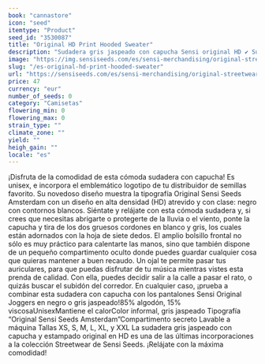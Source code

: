 ```yaml
---
book: "cannastore"
icon: "seed"
itemtype: "Product"
seed_id: "3530087"
title: "Original HD Print Hooded Sweater"
description: "Sudadera gris jaspeado con capucha Sensi original HD ✔ Sudadera informal y cómoda ✔ Logo original de Sensi Seeds HD ✔ Unisex ✔ Tallas XS-XXL."
image: "https://img.sensiseeds.com/es/sensi-merchandising/original-streetwear/original-hd-print-hooded-sweater-image.png"
slug: "/es-original-hd-print-hooded-sweater"
url: "https://sensiseeds.com/es/sensi-merchandising/original-streetwear/original-hd-print-hooded-sweater?a_aid=cannastore"
price: 47
currency: "eur"
number_of_seeds: 0
category: "Camisetas"
flowering_min: 0
flowering_max: 0
strain_type: ""
climate_zone: ""
yield: ""
heigh_gain: ""
locale: "es"
---
```

¡Disfruta de la comodidad de esta cómoda sudadera con capucha! Es unisex, e incorpora el emblemático logotipo de tu distribuidor de semillas favorito. Su novedoso diseño muestra la tipografía Original Sensi Seeds Amsterdam con un diseño en alta densidad (HD) atrevido y con clase: negro con contornos blancos. Siéntate y relájate con esta cómoda sudadera y, si crees que necesitas abrigarte o protegerte de la lluvia o el viento, ponte la capucha y tira de los dos gruesos cordones en blanco y gris, los cuales están adornados con la hoja de siete dedos. El amplio bolsillo frontal no sólo es muy práctico para calentarte las manos, sino que también dispone de un pequeño compartimento oculto donde puedes guardar cualquier cosa que quieras mantener a buen recaudo. Un ojal te permite pasar tus auriculares, para que puedas disfrutar de tu música mientras vistes esta prenda de calidad. Con ella, puedes decidir salir a la calle a pasar el rato, o quizás buscar el subidón del corredor. En cualquier caso, ¡prueba a combinar esta sudadera con capucha con los pantalones Sensi Original Joggers en negro o gris jaspeado!85% algodón, 15% viscosaUnisexMantiene el calorColor informal, gris jaspeado Tipografía “Original Sensi Seeds Amsterdam”Compartimento secreto Lavable a máquina Tallas XS, S, M, L, XL, y XXL La sudadera gris jaspeado con capucha y estampado original en HD es una de las últimas incorporaciones a la colección Streetwear de Sensi Seeds. ¡Relájate con la máxima comodidad!
